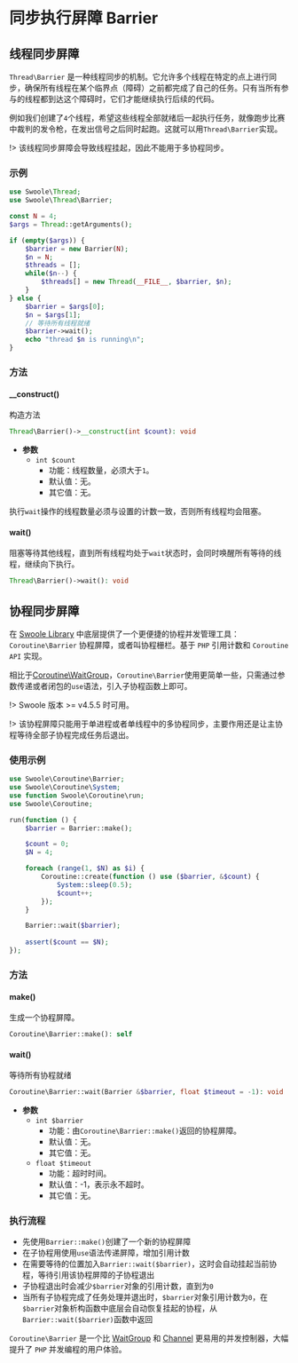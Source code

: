# 同步执行屏障 Barrier

## 线程同步屏障

`Thread\Barrier` 是一种线程同步的机制。它允许多个线程在特定的点上进行同步，确保所有线程在某个临界点（障碍）之前都完成了自己的任务。只有当所有参与的线程都到达这个障碍时，它们才能继续执行后续的代码。

例如我们创建了`4`个线程，希望这些线程全部就绪后一起执行任务，就像跑步比赛中裁判的发令枪，在发出信号之后同时起跑。这就可以用`Thread\Barrier`实现。

!> 该线程同步屏障会导致线程挂起，因此不能用于多协程同步。

### 示例
```php
use Swoole\Thread;
use Swoole\Thread\Barrier;

const N = 4;
$args = Thread::getArguments();

if (empty($args)) {
    $barrier = new Barrier(N);
    $n = N;
    $threads = [];
    while($n--) {
        $threads[] = new Thread(__FILE__, $barrier, $n);
    }
} else {
    $barrier = $args[0];
    $n = $args[1];
    // 等待所有线程就绪
    $barrier->wait();
    echo "thread $n is running\n";
}
```

### 方法

#### __construct()
构造方法

```php
Thread\Barrier()->__construct(int $count): void
```

  * **参数**
      * `int $count`
          * 功能：线程数量，必须大于`1`。
          * 默认值：无。
          * 其它值：无。
  
执行`wait`操作的线程数量必须与设置的计数一致，否则所有线程均会阻塞。

#### wait()

阻塞等待其他线程，直到所有线程均处于`wait`状态时，会同时唤醒所有等待的线程，继续向下执行。

```php
Thread\Barrier()->wait(): void
```

## 协程同步屏障

在 [Swoole Library](https://github.com/swoole/library) 中底层提供了一个更便捷的协程并发管理工具：`Coroutine\Barrier` 协程屏障，或者叫协程栅栏。基于 `PHP` 引用计数和 `Coroutine API` 实现。

相比于[Coroutine\WaitGroup](/coroutine/wait_group)，`Coroutine\Barrier`使用更简单一些，只需通过参数传递或者闭包的`use`语法，引入子协程函数上即可。

!> Swoole 版本 >= v4.5.5 时可用。

!> 该协程屏障只能用于单进程或者单线程中的多协程同步，主要作用还是让主协程等待全部子协程完成任务后退出。

### 使用示例

```php
use Swoole\Coroutine\Barrier;
use Swoole\Coroutine\System;
use function Swoole\Coroutine\run;
use Swoole\Coroutine;

run(function () {
    $barrier = Barrier::make();

    $count = 0;
    $N = 4;

    foreach (range(1, $N) as $i) {
        Coroutine::create(function () use ($barrier, &$count) {
            System::sleep(0.5);
            $count++;
        });
    }

    Barrier::wait($barrier);
    
    assert($count == $N);
});
```

### 方法

#### make()
生成一个协程屏障。

```php
Coroutine\Barrier::make(): self
```

#### wait()
等待所有协程就绪

```php
Coroutine\Barrier::wait(Barrier &$barrier, float $timeout = -1): void
```

* **参数**
    * `int $barrier`
        * 功能：由`Coroutine\Barrier::make()`返回的协程屏障。
        * 默认值：无。
        * 其它值：无。
    * `float $timeout`
        * 功能：超时时间。
        * 默认值：-1，表示永不超时。
        * 其它值：无。

### 执行流程

* 先使用`Barrier::make()`创建了一个新的协程屏障
* 在子协程用使用`use`语法传递屏障，增加引用计数
* 在需要等待的位置加入`Barrier::wait($barrier)`，这时会自动挂起当前协程，等待引用该协程屏障的子协程退出
* 子协程退出时会减少`$barrier`对象的引用计数，直到为`0`
* 当所有子协程完成了任务处理并退出时，`$barrier`对象引用计数为`0`，在`$barrier`对象析构函数中底层会自动恢复挂起的协程，从`Barrier::wait($barrier)`函数中返回

`Coroutine\Barrier` 是一个比 [WaitGroup](/coroutine/wait_group) 和 [Channel](/coroutine/channel) 更易用的并发控制器，大幅提升了 `PHP` 并发编程的用户体验。

